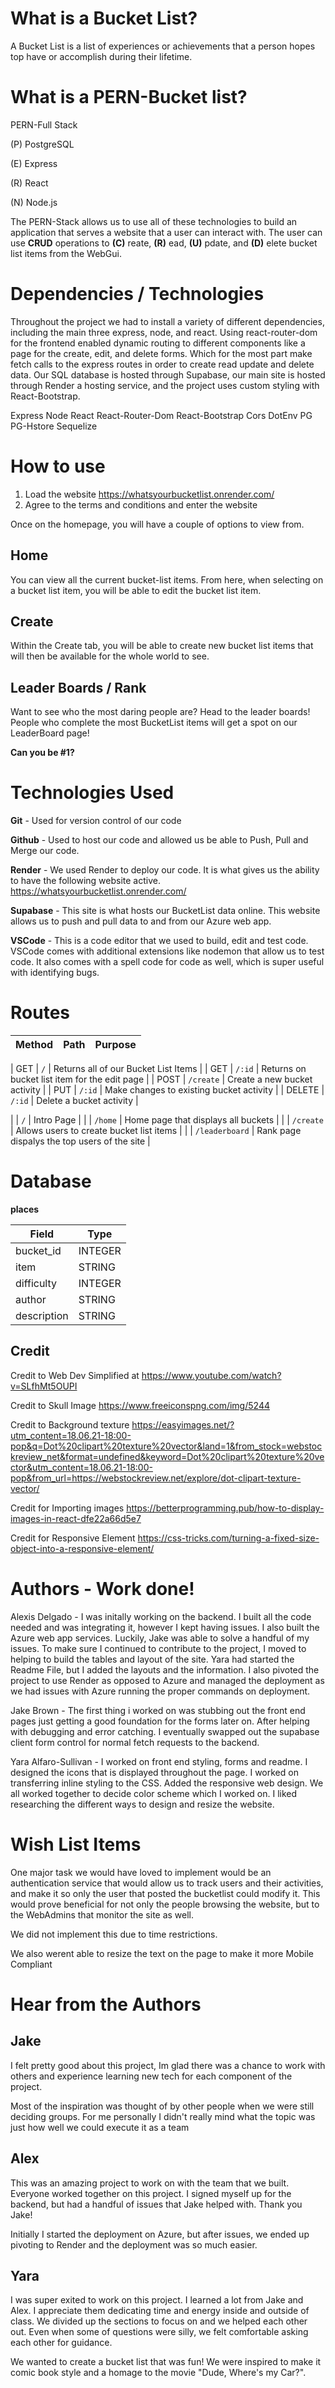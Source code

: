 # What is a Bucket List?

A Bucket List is a list of experiences or achievements that a person hopes top have or accomplish during their lifetime. 

# What is a PERN-Bucket list?

PERN-Full Stack

(P) PostgreSQL

(E) Express

(R) React

(N) Node.js

The PERN-Stack allows us to use all of these technologies to build an application that serves a website that a user can interact with. The user can use **CRUD** operations to **(C)** reate, **(R)** ead, **(U)** pdate, and **(D)** elete bucket list items from the WebGui. 

# Dependencies / Technologies

Throughout the project we had to install a variety of different dependencies, including the main three express, node, and react. Using react-router-dom for the frontend enabled dynamic routing to different components like a page for the create, edit, and delete forms. Which for the most part make fetch calls to the express routes in order to create read update and delete data. Our SQL database is hosted through Supabase, our main site is hosted through Render a hosting service, and the project uses custom styling with React-Bootstrap. 

Express
Node
React
React-Router-Dom
React-Bootstrap
Cors
DotEnv
PG
PG-Hstore
Sequelize

# How to use

1)  Load the website https://whatsyourbucketlist.onrender.com/
2)  Agree to the terms and conditions and enter the website 

Once on the homepage, you will have a couple of options to view from.

## Home
You can view all the current bucket-list items. From here, when selecting on a bucket list item, you will be able to edit the bucket list item. 


## Create
Within the Create tab, you will be able to create new bucket list items that will then be available for the whole world to see.


## Leader Boards / Rank
Want to see who the most daring people are? Head to the leader boards! People who complete the most BucketList items will get a spot on our LeaderBoard page!

**Can you be #1?**

# Technologies Used

**Git** - Used for version control of our code

**Github** - Used to host our code and allowed us be able to Push, Pull and Merge our code.

**Render** -  We used Render to deploy our code. It is what gives us the ability to have the following website active.
https://whatsyourbucketlist.onrender.com/

**Supabase** - This site is what hosts our BucketList data online. This website allows us to push and pull data to and from our Azure web app. 

**VSCode** -  This is a code editor that we used to build, edit and test code. VSCode comes with additional extensions like nodemon that allow us to test code. It also comes with a spell code for code as well, which is super useful with identifying bugs.


# Routes

| Method | Path | Purpose |
| ------ | ------------------------------------- | ----------------------------- |
 
| GET | `/` | Returns all of our Bucket List Items |
| GET | `/:id` | Returns on bucket list item for the edit page |
| POST | `/create` | Create a new bucket activity |
| PUT | `/:id` | Make changes to existing bucket activity |
| DELETE | `/:id` | Delete a bucket activity  |

|      | `/` | Intro Page |
|      | `/home` | Home page that displays all buckets  |
|      | `/create` | Allows users to create bucket list items |
|      | `/leaderboard` | Rank page dispalys the top users of the site |

# Database

**places** 

| Field | Type |
| ---------- | ------------ |
| bucket_id | INTEGER |
| item | STRING |
| difficulty | INTEGER |
| author | STRING |
| description | STRING |



## Credit

Credit to Web Dev Simplified at https://www.youtube.com/watch?v=SLfhMt5OUPI

Credit to Skull Image https://www.freeiconspng.com/img/5244

Credit to Background texture https://easyimages.net/?utm_content=18.06.21-18:00-pop&q=Dot%20clipart%20texture%20vector&land=1&from_stock=webstockreview_net&format=undefined&keyword=Dot%20clipart%20texture%20vector&utm_content=18.06.21-18:00-pop&from_url=https://webstockreview.net/explore/dot-clipart-texture-vector/

Credit for Importing images https://betterprogramming.pub/how-to-display-images-in-react-dfe22a66d5e7

Credit for Responsive Element https://css-tricks.com/turning-a-fixed-size-object-into-a-responsive-element/

# Authors  - Work done!

Alexis Delgado - I was initally working on the backend. I built all the code needed and was integrating it, however I kept having issues. I also built the Azure web app services. Luckily, Jake was able to solve a handful of my issues. To make sure I continued to contribute to the project, I moved to helping to build the tables and layout of the site. Yara had started the Readme File, but I added the layouts and the information. I also pivoted the project to use Render as opposed to Azure and managed the deployment as we had issues with Azure running the proper commands on deployment. 


Jake Brown - The first thing i worked on was stubbing out the front end pages just getting a good foundation for the forms later on. After helping with debugging and error catching. I eventually swapped out the supabase client form control for normal fetch requests to the backend. 


Yara Alfaro-Sullivan - I worked on front end styling, forms and readme.  I designed the icons that is displayed throughout the page. I worked on transferring inline styling to the CSS. Added the responsive web design. We all worked together to decide color scheme which I worked on.  I liked researching the different ways to design and resize the website.


# Wish List Items

One major task we would have loved to implement would be an authentication service that would allow us to track users and their activities, and make it so only the user that posted the bucketlist could modify it. This would prove beneficial for not only the people browsing the website, but to the WebAdmins that monitor the site as well. 

We did not implement this due to time restrictions. 

We also werent able to resize the text on the page to make it more Mobile Compliant 

# Hear from the Authors

## Jake

I felt pretty good about this project, Im glad there was a chance to work with others and experience learning new tech for each component of the project. 

Most of the inspiration was thought of by other people when we were still deciding groups. For me personally I didn't really mind what the topic was just how well we could execute it as a team

## Alex

This was an amazing project to work on with the team that we built. Everyone worked together on this project. I signed myself up for the backend, but had a handful of issues that Jake helped with. Thank you Jake!

Initially I started the deployment on Azure, but after issues, we ended up pivoting to Render and the deployment was so much easier. 


## Yara

I was super exited to work on this project. I learned a lot from Jake and Alex. I appreciate them dedicating time and energy inside and outside of class. We divided up the sections to focus on and we helped each other out. Even when some of questions were silly, we felt comfortable asking each other for guidance. 
 
We wanted to create a bucket list that was fun! We were inspired to make it comic book style and a homage to the movie "Dude, Where's my Car?".